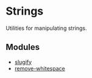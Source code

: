 # Strings

Utilities for manipulating strings.

## Modules

* [slugify](https://github.com/pid/speakingurl)
* [remove-whitespace](https://github.com/javiercejudo/remove-whitespace)
